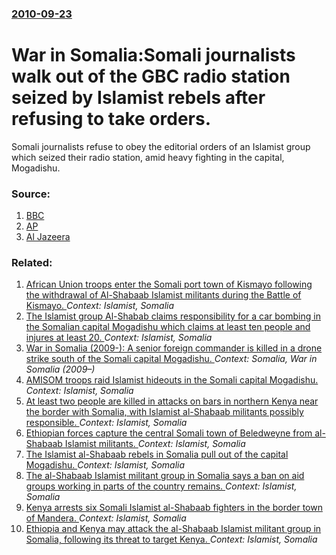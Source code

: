 ### [2010-09-23](/news/2010/09/23/index.md)

# War in Somalia:Somali journalists walk out of the GBC radio station seized by Islamist rebels after refusing to take orders. 

Somali journalists refuse to obey the editorial orders of an Islamist group which seized their radio station, amid heavy fighting in the capital, Mogadishu.


### Source:

1. [BBC](http://www.bbc.co.uk/news/world-africa-11398338)
2. [AP](http://hosted.ap.org/dynamic/stories/A/AF_SOMALIA?SITE=AP&SECTION=HOME&TEMPLATE=DEFAULT&CTIME=2010-09-23-17-42-03)
3. [Al Jazeera](http://english.aljazeera.net/news/africa/2010/09/2010923105246180943.html)

### Related:

1. [African Union troops enter the Somali port town of Kismayo following the withdrawal of Al-Shabaab Islamist militants during the Battle of Kismayo. ](/news/2012/10/1/african-union-troops-enter-the-somali-port-town-of-kismayo-following-the-withdrawal-of-al-shabaab-islamist-militants-during-the-battle-of-ki.md) _Context: Islamist, Somalia_
2. [The Islamist group Al-Shabab claims responsibility for a car bombing in the Somalian capital Mogadishu which claims at least ten people and injures at least 20. ](/news/2012/02/8/the-islamist-group-al-shabab-claims-responsibility-for-a-car-bombing-in-the-somalian-capital-mogadishu-which-claims-at-least-ten-people-and.md) _Context: Islamist, Somalia_
3. [War in Somalia (2009-): A senior foreign commander is killed in a drone strike south of the Somali capital Mogadishu. ](/news/2012/01/22/war-in-somalia-2009a-pa-senior-foreign-commander-is-killed-in-a-drone-strike-south-of-the-somali-capital-mogadishu.md) _Context: Somalia, War in Somalia (2009–)_
4. [AMISOM troops raid Islamist hideouts in the Somali capital Mogadishu. ](/news/2012/01/20/amisom-troops-raid-islamist-hideouts-in-the-somali-capital-mogadishu.md) _Context: Islamist, Somalia_
5. [At least two people are killed in attacks on bars in northern Kenya near the border with Somalia, with Islamist al-Shabaab militants possibly responsible. ](/news/2012/01/1/at-least-two-people-are-killed-in-attacks-on-bars-in-northern-kenya-near-the-border-with-somalia-with-islamist-al-shabaab-militants-possibl.md) _Context: Islamist, Somalia_
6. [Ethiopian forces capture the central Somali town of Beledweyne from al-Shabaab Islamist militants. ](/news/2011/12/31/ethiopian-forces-capture-the-central-somali-town-of-beledweyne-from-al-shabaab-islamist-militants.md) _Context: Islamist, Somalia_
7. [The Islamist al-Shabaab rebels in Somalia pull out of the capital Mogadishu. ](/news/2011/08/6/the-islamist-al-shabaab-rebels-in-somalia-pull-out-of-the-capital-mogadishu.md) _Context: Islamist, Somalia_
8. [The al-Shabaab Islamist militant group in Somalia says a ban on aid groups working in parts of the country remains. ](/news/2011/07/22/the-al-shabaab-islamist-militant-group-in-somalia-says-a-ban-on-aid-groups-working-in-parts-of-the-country-remains.md) _Context: Islamist, Somalia_
9. [Kenya arrests six Somali Islamist al-Shabaab fighters in the border town of Mandera. ](/news/2011/03/6/kenya-arrests-six-somali-islamist-al-shabaab-fighters-in-the-border-town-of-mandera.md) _Context: Islamist, Somalia_
10. [Ethiopia and Kenya may attack the al-Shabaab Islamist militant group in Somalia, following its threat to target Kenya. ](/news/2011/02/28/ethiopia-and-kenya-may-attack-the-al-shabaab-islamist-militant-group-in-somalia-following-its-threat-to-target-kenya.md) _Context: Islamist, Somalia_
